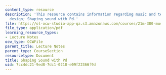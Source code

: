 ```yaml
---
content_type: resource
description: 'This resource contains information regarding music and technology: Sound
  design; Shaping sound with Pd.'
file: https://ol-ocw-studio-app-qa.s3.amazonaws.com/courses/21m-380-music-and-technology-sound-design-spring-2016/7cc4dc219ed87dc10218e09f22366f9d_MIT21M_380S16_Lec09.pdf
file_type: application/pdf
learning_resource_types:
- Lecture Notes
ocw_type: OCWFile
parent_title: Lecture Notes
parent_type: CourseSection
resourcetype: Document
title: Shaping Sound with Pd
uid: 7cc4dc21-9ed8-7dc1-0218-e09f22366f9d
---
```

